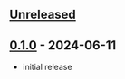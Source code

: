 

## [Unreleased]

## [0.1.0] - 2024-06-11

* initial release

[Unreleased]: <https://github.com/developmentseed/titiler-stacapi/compare/0.1.0..main>
[0.1.0]: <https://github.com/developmentseed/titiler-stacapi/tree/0.1.0>
